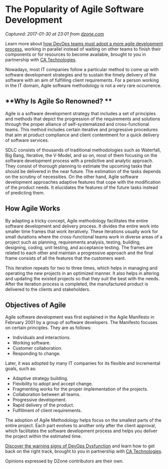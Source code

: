 # The Popularity of Agile Software Development

_Captured: 2017-01-30 at 23:01 from [dzone.com](https://dzone.com/articles/agile-software-methodology-why-its-so-popular-nowa?edition=266885&utm_source=Daily%20Digest&utm_medium=email&utm_campaign=dd%202017-01-30)_

Learn more about [how DevOps teams must adopt a more agile development process](https://dzone.com/go?i=148026&u=https%3A%2F%2Fwww.ca.com%2Fus%2Fcollateral%2Febook%2Fexploring-the-tools-that-make-agile-parallel-development-possible.register.html%3Fmrm%3D540542%26cid%3DNA-DSP-ABUS-ACM-000195-00001285-000000492%26aid%3D00702), working in parallel instead of waiting on other teams to finish their components or for resources to become available, brought to you in partnership with [CA Technologies](https://dzone.com/go?i=148026&u=https%3A%2F%2Fwww.ca.com%2Fus%2Fcollateral%2Febook%2Fexploring-the-tools-that-make-agile-parallel-development-possible.register.html%3Fmrm%3D540542%26cid%3DNA-DSP-ABUS-ACM-000195-00001285-000000492%26aid%3D00702).

Nowadays, most IT companies follow a particular method to come up with software development strategies and to sustain the timely delivery of the software with an aim of fulfilling client requirements. For a person working in the IT domain, Agile software methodology is not a very rare occurrence.

## **Why Is Agile So Renowned? **

Agile is a software development strategy that includes a set of principles and methods that depict the progression of the requirements and solutions through the proper alliance of self-systematized and cross-functional teams. This method includes certain iterative and progressive procedures that aim at product compliance and client contentment for a quick delivery of software services.

SDLC consists of thousands of traditional methodologies such as Waterfall, Big Bang, Iterative, the V-Model, and so on, most of them focusing on the software development process with a predictive and analytic approach. They consist of thorough planning to estimate the upcoming tasks that should be delivered in the near future. The estimation of the tasks depends on the scrutiny of necessities. On the other hand, Agile software development approaches adaptive features that cope with the modification of the product needs. It elucidates the features of the future tasks instead of predicting them.

## **How Agile Works**

By adapting a tricky concept, Agile methodology facilitates the entire software development and delivery process. It divides the entire work into smaller time frames that work iteratively. These iterations usually work for small durations where the cross-functional teams work in diverse areas of a project such as planning, requirements analysis, testing, building, designing, coding, unit testing, and acceptance testing. The frames are related to each other and maintain a progressive approach and the final frame consists of all the features that the customers want.

This iteration repeats for two to three times, which helps in managing and operating the new projects in an optimized manner. It also helps in altering and updating the existed projects so that they suit the best with the needs. After the iteration process is completed, the manufactured product is delivered to the clients and stakeholders.

## **Objectives of Agile**

Agile software development was first explained in the Agile Manifesto in February 2001 by a group of software developers. The Manifesto focuses on certain principles. They are as follows:

  * Individuals and interactions.
  * Working software.
  * Customer collaboration.
  * Responding to change.

Later, it was adopted by many IT companies for its flexible and incremental goals, such as:

  * Adaptive strategy building.
  * Flexibility to adopt and accept change.
  * Fragmenting works for the proper implementation of the projects.
  * Collaboration between all teams.
  * Progressive development.
  * Rapid delivery of the product.
  * Fulfillment of client requirements. 

The adoption of Agile Methodology helps focus on the smallest parts of the entire project. Each part evolves to another only after the client approval, which facilitates the software development process and helps you deliver the project within the estimated time.

[Discover the warning signs of DevOps Dysfunction](https://dzone.com/go?i=148027&u=http%3A%2F%2Ftransform.ca.com%2Fpragmatic-guide-to-devops.html%3Fmrm%3D540542%26cid%3DNA-DSP-ABUS-ACM-000195-00001286-000000493%26aid%3D00702) and learn how to get back on the right track, brought to you in partnership with [CA Technologies](https://dzone.com/go?i=148027&u=http%3A%2F%2Ftransform.ca.com%2Fpragmatic-guide-to-devops.html%3Fmrm%3D540542%26cid%3DNA-DSP-ABUS-ACM-000195-00001286-000000493%26aid%3D00702).

Opinions expressed by DZone contributors are their own.
